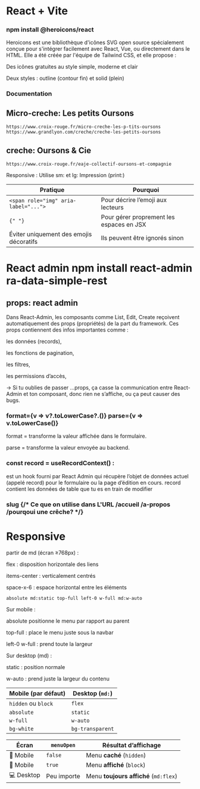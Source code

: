 # React + Vite



### npm install @heroicons/react
Heroicons est une bibliothèque d'icônes SVG open source spécialement conçue pour s'intégrer facilement avec React, Vue, ou directement dans le HTML. Elle a été créée par l'équipe de Tailwind CSS, et elle propose :

Des icônes gratuites au style simple, moderne et clair

Deux styles : outline (contour fin) et solid (plein)


### Documentation
## Micro-creche: Les petits Oursons
    https://www.croix-rouge.fr/micro-creche-les-p-tits-oursons
    https://www.grandlyon.com/creche/creche-les-petits-oursons
## creche: Oursons & Cie 
    https://www.croix-rouge.fr/eaje-collectif-oursons-et-compagnie


Responsive : Utilise sm: et lg:
Impression (print:)

| Pratique                                | Pourquoi                                 |
| --------------------------------------- | ---------------------------------------- |
| `<span role="img" aria-label="...">`    | Pour décrire l’emoji aux lecteurs        |
| `{" "}`                                 | Pour gérer proprement les espaces en JSX |
| Éviter uniquement des emojis décoratifs | Ils peuvent être ignorés sinon           |

# React admin npm install react-admin ra-data-simple-rest


## props: react admin
Dans React-Admin, les composants comme List, Edit, Create reçoivent automatiquement des props (propriétés) de la part du framework. Ces props contiennent des infos importantes comme :

les données (records),

les fonctions de pagination,

les filtres,

les permissions d’accès,

-> Si tu oublies de passer ...props, ça casse la communication entre React-Admin et ton composant, donc rien ne s’affiche, ou ça peut causer des bugs.

### format={v => v?.toLowerCase?.()}  parse={v => v.toLowerCase()}
format = transforme la valeur affichée dans le formulaire.

parse = transforme la valeur envoyée au backend.

###  const record = useRecordContext() : 
est un hook fourni par React Admin qui récupère l’objet de données actuel (appelé record) pour le formulaire ou la page d’édition en cours.
record contient les données de table que tu es en train de modifier

### slug {/* Ce que on utilise dans L'URL /accueil /a-propos  /pourqoui une crêche? */}

# Responsive
 partir de md (écran ≥768px) :

flex : disposition horizontale des liens

items-center : verticalement centrés

space-x-6 : espace horizontal entre les éléments


    absolute md:static top-full left-0 w-full md:w-auto
Sur mobile :

absolute positionne le menu par rapport au parent

top-full : place le menu juste sous la navbar

left-0 w-full : prend toute la largeur

Sur desktop (md) :

static : position normale

w-auto : prend juste la largeur du contenu

| Mobile (par défaut) | Desktop (`md:`)  |
| ------------------- | ---------------- |
| `hidden` ou `block` | `flex`           |
| `absolute`          | `static`         |
| `w-full`            | `w-auto`         |
| `bg-white`          | `bg-transparent` |

| Écran      | `menuOpen`  | Résultat d’affichage                  |
| ---------- | ----------- | ------------------------------------- |
| 📱 Mobile  | `false`     | Menu **caché** (`hidden`)             |
| 📱 Mobile  | `true`      | Menu **affiché** (`block`)            |
| 💻 Desktop | Peu importe | Menu **toujours affiché** (`md:flex`) |
